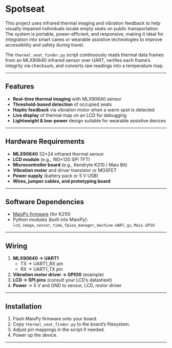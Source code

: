 # Spotseat

This project uses infrared thermal imaging and vibration feedback to help visually impaired individuals locate empty seats on public transportation. The system is portable, power-efficient, and responsive, making it ideal for integration into smart canes or wearable assistive technologies to improve accessibility and safety during travel.

The `thermal_seat_finder.py` script continuously reads thermal data frames from an MLX90640 infrared sensor over UART, verifies each frame’s integrity via checksum, and converts raw readings into a temperature map. 

---

## Features

- **Real-time thermal imaging** with MLX90640 sensor
- **Threshold-based detection** of occupied seats
- **Haptic feedback** via vibration motor when a warm spot is detected
- **Live display** of thermal map on an LCD for debugging
- **Lightweight & low-power** design suitable for wearable assistive devices

---

## Hardware Requirements

- **MLX90640** 32×24 infrared thermal sensor
- **LCD module** (e.g., 160×120 SPI TFT)
- **Microcontroller board** (e.g., Kendryte K210 / Maix Bit)
- **Vibration motor** and driver transistor or MOSFET
- **Power supply** (battery pack or 5 V USB)
- **Wires, jumper cables, and prototyping board**

---

## Software Dependencies

- [MaixPy firmware](https://github.com/sipeed/MaixPy) (for K210)
- Python modules (built into MaixPy):  
  `lcd`, `image`, `sensor`, `time`, `fpioa_manager`, `machine.UART`, `gc`, `Maix.GPIO`

---

## Wiring

1. **MLX90640 → UART1**  
   - TX → UART1_RX pin  
   - RX → UART1_TX pin  
2. **Vibration motor driver → GPIO0** (example)  
3. **LCD → SPI pins** (consult your LCD’s datasheet)  
4. **Power** → 5 V and GND to sensor, LCD, motor driver

---

## Installation

1. Flash MaixPy firmware onto your board.
2. Copy `thermal_seat_finder.py` to the board’s filesystem.
3. Adjust pin mappings in the script if needed.
4. Power up the device.

---

